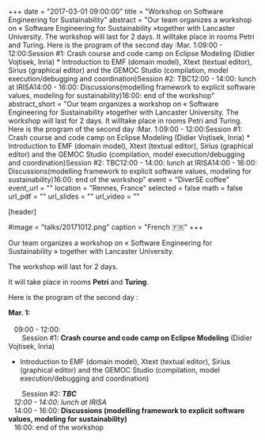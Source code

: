+++
date = "2017-03-01 09:00:00"
title = "Workshop on Software Engineering for Sustainability"
abstract = "Our team organizes a workshop on « Software Engineering for Sustainability »together with Lancaster University. The workshop will last for 2 days. It willtake place in rooms Petri and Turing. Here is the program of the second day :Mar. 1:09:00 - 12:00:Session #1: Crash course and code camp on Eclipse Modeling (Didier Vojtisek, Inria) * Introduction to EMF (domain model), Xtext (textual   editor), Sirius (graphical editor) and the GEMOC Studio (compilation, model   execution/debugging and coordination)Session #2: TBC12:00 - 14:00: lunch at IRISA14:00 - 16:00: Discussions(modelling framework to explicit software values, modeling for sustainability)16:00: end of the workshop"
abstract_short = "Our team organizes a workshop on « Software Engineering for Sustainability »together with Lancaster University. The workshop will last for 2 days. It willtake place in rooms Petri and Turing. Here is the program of the second day :Mar. 1:09:00 - 12:00:Session #1: Crash course and code camp on Eclipse Modeling (Didier Vojtisek, Inria) * Introduction to EMF (domain model), Xtext (textual   editor), Sirius (graphical editor) and the GEMOC Studio (compilation, model   execution/debugging and coordination)Session #2: TBC12:00 - 14:00: lunch at IRISA14:00 - 16:00: Discussions(modelling framework to explicit software values, modeling for sustainability)16:00: end of the workshop"
event = "DiverSE coffee"
event_url = ""
location = "Rennes, France"
selected = false
math = false
url_pdf = ""
url_slides = ""
url_video = ""


[header]

#image = "talks/20171012.png"
caption = "French :fr:"
+++


Our team organizes a workshop on « Software Engineering for Sustainability » together with Lancaster University.

The workshop will last for 2 days.

It will take place in rooms <strong>Petri</strong> and <strong>Turing</strong>.

Here is the program of the second day :
<div id="magicdomid33" class=""><span class="b"><strong>Mar. 1</strong><b>:</b></span></div>
<div id="magicdomid34" class=""><span class="">    </span></div>
<div id="magicdomid35" class=""><span class="">   09:00 - 12:00: </span></div>
<div id="magicdomid36" class=""><span class="">       Session #1: </span><span class="b"><b>Crash course and code camp on Eclipse Modeling</b></span><span class=""> (Didier Vojtisek, Inria) </span></div>
<div id="magicdomid37" class="">
<ul class="list-indent2">
 	<li><span class="">Introduction to EMF (domain model), Xtext (textual editor), Sirius (graphical editor) and the GEMOC Studio (compilation, model execution/debugging and coordination)</span></li>
</ul>
</div>
<div id="magicdomid38" class=""><span class="">       Session #2: </span><span class="b i"><b><i>TBC</i></b></span></div>
<div id="magicdomid39" class=""></div>
<div id="magicdomid40" class=""><span class="i"><i>   12:00 - 14:00: lunch at IRISA</i></span></div>
<div id="magicdomid41" class=""></div>
<div id="magicdomid42" class=""><span class="">   14:00 - 16:00: </span><span class="b"><b>Discussions (modelling framework to explicit software values, modeling for sustainability)</b></span></div>
<div id="magicdomid43" class=""><span class="">   16:00: end of the workshop</span></div>
